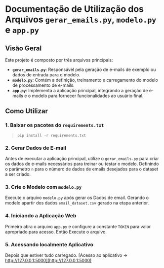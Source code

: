 # Documentação de Utilização dos Arquivos `gerar_emails.py`, `modelo.py` e `app.py`

## Visão Geral

Este projeto é composto por três arquivos principais:

- **`gerar_emails.py`**: Responsável pela geração de e-mails de exemplo ou dados de entrada para o modelo.
- **`modelo.py`**: Contém a definição, treinamento e carregamento do modelo de processamento de e-mails.
- **`app.py`**: Implementa a aplicação principal, integrando a geração de e-mails e o modelo para fornecer funcionalidades ao usuário final.

## Como Utilizar
### 1. Baixar os pacotes do `requirements.txt`
> `pip install -r requirements.txt`

### 2. Gerar Dados de E-mail

Antes de executar a aplicação principal, utilize o `gerar_emails.py` para criar os dados de e-mails necessários para treinar ou testar o modelo. Definindo o parâmetro `n` para o número de dados de emails desejados para o dataset a ser criado.

### 3. Crie o Modelo com `modelo.py`

Execute o arquivo `modelo.py` após gerar os Dados de email. Gerando o modelo apartir dos dados `email_dataset.csv` gerado na etapa anterior.

### 4. Iniciando a Aplicação Web

Primeiro abra o arquivo `app.py` e configure a constante `TOKEN` para valor apropriado para acesso. Então Execute o arquivo. 

### 5. Acessando localmente Aplicativo

Depois que estiver tudo carregado. [Acesso ao aplicativo -> http://127.0.0.1:5000](http://127.0.0.1:5000)